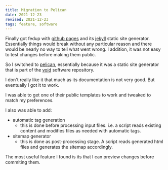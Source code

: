 ```yaml
---
title: Migration to Pelican
date: 2021-12-23
revised: 2021-12-23
tags: feature, software
---
```


Finally got fedup with [github pages][ghp] and its [jekyll][jk]
static site generator.  Essentially things would break without
any particular reason and there would be nearly no way to
tell what went wrong.  I addition, it was not easy to test
changes before making them public.

So I switched to [pelican][pk], essentially because it was
a static site generator that is part of the [void][void]
software repository.

I don't really like it that much as its documentation is not
very good.  But eventually I got it to work.

I was able to get one of their public templates to work and
tweaked to match my preferences.

I also was able to add:

- automatic tag generation
  - this is done before processing input files.  i.e. a script
    reads existing content and modifies files as needed with
    automatic tags.
- sitemap generator
  - this is done as post-processing stage.  A script reads
    generated html files and generates the sitemap accordingly.

The most useful feature I found is its that I can preview
changes before commiting them.

[ghp]: https://pages.github.com/
[jk]: https://jekyllrb.com/
[pk]: https://blog.getpelican.com/
[void]: https://voidlinux.org/

